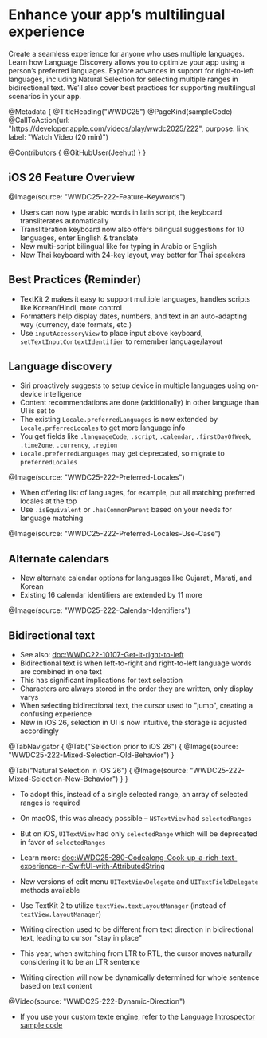 # Enhance your app’s multilingual experience

Create a seamless experience for anyone who uses multiple languages. Learn how Language Discovery allows you to optimize your app using a person’s preferred languages. Explore advances in support for right-to-left languages, including Natural Selection for selecting multiple ranges in bidirectional text. We’ll also cover best practices for supporting multilingual scenarios in your app.

@Metadata {
   @TitleHeading("WWDC25")
   @PageKind(sampleCode)
   @CallToAction(url: "https://developer.apple.com/videos/play/wwdc2025/222", purpose: link, label: "Watch Video (20 min)")

   @Contributors {
      @GitHubUser(Jeehut)
   }
}

## iOS 26 Feature Overview

@Image(source: "WWDC25-222-Feature-Keywords")

- Users can now type arabic words in latin script, the keyboard transliterates automatically
- Transliteration keyboard now also offers bilingual suggestions for 10 languages, enter English & translate
- New multi-script bilingual like for typing in Arabic or English
- New Thai keyboard with 24-key layout, way better for Thai speakers

## Best Practices (Reminder)

- TextKit 2 makes it easy to support multiple languages, handles scripts like Korean/Hindi, more control
- Formatters help display dates, numbers, and text in an auto-adapting way (currency, date formats, etc.)
- Use `inputAccessoryView` to place input above keyboard, `setTextInputContextIdentifier` to remember language/layout

## Language discovery

- Siri proactively suggests to setup device in multiple languages using on-device intelligence
- Content recommendations are done (additionally) in other language than UI is set to
- The existing `Locale.preferredLanguages` is now extended by `Locale.prferredLocales` to get more language info
- You get fields like `.languageCode`, `.script`, `.calendar`, `.firstDayOfWeek`, `.timeZone`, `.currency`, `.region`
- `Locale.preferredLanguages` may get deprecated, so migrate to `preferredLocales`

@Image(source: "WWDC25-222-Preferred-Locales")

- When offering list of languages, for example, put all matching preferred locales at the top
- Use `.isEquivalent` or `.hasCommonParent` based on your needs for language matching

@Image(source: "WWDC25-222-Preferred-Locales-Use-Case")

## Alternate calendars

- New alternate calendar options for languages like Gujarati, Marati, and Korean
- Existing 16 calendar identifiers are extended by 11 more

@Image(source: "WWDC25-222-Calendar-Identifiers")

## Bidirectional text

- See also: <doc:WWDC22-10107-Get-it-right-to-left>
- Bidirectional text is when left-to-right and right-to-left language words are combined in one text
- This has significant implications for text selection
- Characters are always stored in the order they are written, only display varys
- When selecting bidirectional text, the cursor used to "jump", creating a confusing experience
- New in iOS 26, selection in UI is now intuitive, the storage is adjusted accordingly

@TabNavigator {
   @Tab("Selection prior to iOS 26") {
      @Image(source: "WWDC25-222-Mixed-Selection-Old-Behavior")
   }
   
   @Tab("Natural Selection in iOS 26") {
      @Image(source: "WWDC25-222-Mixed-Selection-New-Behavior")
   }
}

- To adopt this, instead of a single selected range, an array of selected ranges is required
- On macOS, this was already possible – `NSTextView` had `selectedRanges`
- But on iOS, `UITextView` had only `selectedRange` which will be deprecated in favor of `selectedRanges`
- Learn more: <doc:WWDC25-280-Codealong-Cook-up-a-rich-text-experience-in-SwiftUI-with-AttributedString>

- New versions of edit menu `UITextViewDelegate` and `UITextFieldDelegate` methods available
- Use TextKit 2 to utilize `textView.textLayoutManager` (instead of `textView.layoutManager`)

- Writing direction used to be different from text direction in bidirectional text, leading to cursor "stay in place"
- This year, when switching from LTR to RTL, the cursor moves naturally considering it to be an LTR sentence
- Writing direction will now be dynamically determined for whole sentence based on text content

@Video(source: "WWDC25-222-Dynamic-Direction")

- If you use your custom texte engine, refer to the [Language Introspector sample code](https://developer.apple.com/documentation/Foundation/language-introspector)
